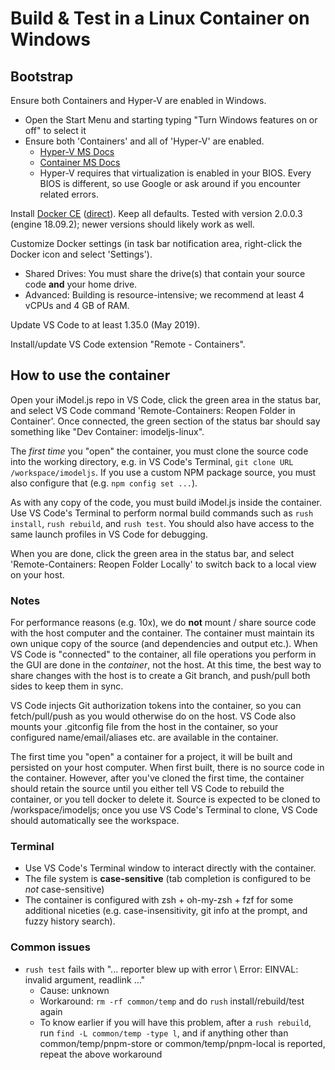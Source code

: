 # Build & Test in a Linux Container on Windows

## Bootstrap

Ensure both Containers and Hyper-V are enabled in Windows.

- Open the Start Menu and starting typing "Turn Windows features on or off" to select it
- Ensure both 'Containers' and all of 'Hyper-V' are enabled.
  - [Hyper-V MS Docs](https://docs.microsoft.com/virtualization/hyper-v-on-windows/quick-start/enable-hyper-v)
  - [Container MS Docs](https://docs.microsoft.com/virtualization/windowscontainers/quick-start/quick-start-windows-10-linux)
  - Hyper-V requires that virtualization is enabled in your BIOS. Every BIOS is different, so use Google or ask around if you encounter related errors.

Install [Docker CE](https://hub.docker.com/editions/community/docker-ce-desktop-windows) ([direct](https://download.docker.com/win/stable/Docker%20for%20Windows%20Installer.exe)). Keep all defaults. Tested with version 2.0.0.3 (engine 18.09.2); newer versions should likely work as well.

Customize Docker settings (in task bar notification area, right-click the Docker icon and select 'Settings').

- Shared Drives: You must share the drive(s) that contain your source code **and** your home drive.
- Advanced: Building is resource-intensive; we recommend at least 4 vCPUs and 4 GB of RAM.

Update VS Code to at least 1.35.0 (May 2019).

Install/update VS Code extension "Remote - Containers".

## How to use the container

Open your iModel.js repo in VS Code, click the green area in the status bar, and select VS Code command 'Remote-Containers: Reopen Folder in Container'. Once connected, the green section of the status bar should say something like "Dev Container: imodeljs-linux".

The *first time* you "open" the container, you must clone the source code into the working directory, e.g. in VS Code's Terminal, `git clone URL /workspace/imodeljs`. If you use a custom NPM package source, you must also configure that (e.g. `npm config set ...`).

As with any copy of the code, you must build iModel.js inside the container. Use VS Code's Terminal to perform normal build commands such as `rush install`, `rush rebuild`, and `rush test`. You should also have access to the same launch profiles in VS Code for debugging.

When you are done, click the green area in the status bar, and select 'Remote-Containers: Reopen Folder Locally' to switch back to a local view on your host.

### Notes

For performance reasons (e.g. 10x), we do **not** mount / share source code with the host computer and the container. The container must maintain its own unique copy of the source (and dependencies and output etc.). When VS Code is "connected" to the container, all file operations you perform in the GUI are done in the *container*, not the host. At this time, the best way to share changes with the host is to create a Git branch, and push/pull both sides to keep them in sync.

VS Code injects Git authorization tokens into the container, so you can fetch/pull/push as you would otherwise do on the host. VS Code also mounts your .gitconfig file from the host in the container, so your configured name/email/aliases etc. are available in the container.

The first time you "open" a container for a project, it will be built and persisted on your host computer. When first built, there is no source code in the container. However, after you've cloned the first time, the container should retain the source until you either tell VS Code to rebuild the container, or you tell docker to delete it. Source is expected to be cloned to /workspace/imodeljs; once you use VS Code's Terminal to clone, VS Code should automatically see the workspace.

### Terminal

- Use VS Code's Terminal window to interact directly with the container.
- The file system is **case-sensitive** (tab completion is configured to be *not* case-sensitive)
- The container is configured with zsh + oh-my-zsh + fzf for some additional niceties (e.g. case-insensitivity, git info at the prompt, and fuzzy history search).

### Common issues

- `rush test` fails with "... reporter blew up with error \\ Error: EINVAL: invalid argument, readlink ..."
  - Cause: unknown
  - Workaround: `rm -rf common/temp` and do `rush` install/rebuild/test again
  - To know earlier if you will have this problem, after a `rush rebuild`, run `find -L common/temp -type l`, and if anything other than common/temp/pnpm-store or common/temp/pnpm-local is reported, repeat the above workaround
